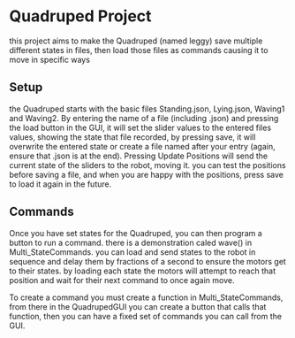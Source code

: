 # Quadruped Project
this project aims to make the Quadruped (named leggy) save multiple different states in files, then load those files as commands causing it to move in specific ways

## Setup
the Quadruped starts with the basic files Standing.json, Lying.json, Waving1 and Waving2. By entering the name of a file (including .json) and pressing the load button in the GUI, it will set the slider values to the entered files values, showing the state that file recorded, by pressing save, it will overwrite the entered state or create a file named after your entry (again, ensure that .json is at the end). Pressing Update Positions will send the current state of the sliders to the robot, moving it. you can test the positions before saving a file, and when you are happy with the positions, press save to load it again in the future.

## Commands
Once you have set states for the Quadruped, you can then program a button to run a command. there is a demonstration caled wave() in Multi_StateCommands. you can load and send states to the robot in sequence and delay them by fractions of a second to ensure the motors get to their states. by loading each state the motors will attempt to reach that position and wait for their next command to once again move.

To create a command you must create a function in Multi_StateCommands, from there in the QuadrupedGUI you can create a button that calls that function, then you can have a fixed set of commands you can call from the GUI.
